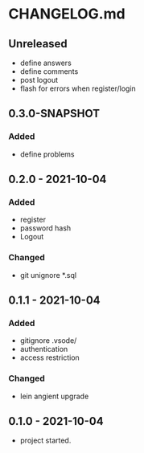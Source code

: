 # CHANGELOG.md

## Unreleased
* define answers
* define comments
* post logout
* flash for errors when register/login

## 0.3.0-SNAPSHOT
### Added
* define problems

## 0.2.0 - 2021-10-04
### Added
* register
* password hash
* Logout
### Changed
* git unignore *.sql


## 0.1.1 - 2021-10-04
### Added
* gitignore .vsode/
* authentication
* access restriction

### Changed
* lein angient upgrade


## 0.1.0 - 2021-10-04
* project started.
